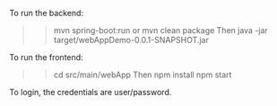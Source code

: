 To run the backend:
>> mvn spring-boot:run
or
>> mvn clean package
Then
>> java -jar target/webAppDemo-0.0.1-SNAPSHOT.jar

To run the frontend:
>> cd src/main/webApp
Then
>> npm install
>> npm start

To login, the credentials are user/password.
